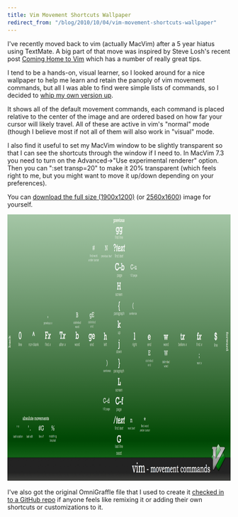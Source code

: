 ```yaml
---
title: Vim Movement Shortcuts Wallpaper
redirect_from: "/blog/2010/10/04/vim-movement-shortcuts-wallpaper"
---
```

I've recently moved back to vim (actually MacVim) after a 5 year hiatus using TextMate.  A big part of that move was inspired by Steve Losh's recent post <a href="http://stevelosh.com/blog/2010/09/coming-home-to-vim/">Coming Home to Vim</a> which has a number of really great tips.

I tend to be a hands-on, visual learner, so I looked around for a nice wallpaper to help me learn and retain the panoply of vim movement commands, but all I was able to find were simple lists of commands, so I decided to [whip my own version up](https://github.com/tednaleid/vim-shortcuts-wallpaper).

It shows all of the default movement commands, each command is placed relative to the center of the image and are ordered based on how far your cursor will likely travel.   All of these are active in vim's "normal" mode (though I believe most if not all of them will also work in "visual" mode.

I also find it useful to set my MacVim window to be slightly transparent so that I can see the shortcuts through the window if I need to.  In MacVim 7.3 you need to turn on the Advanced->"Use experimental renderer" option.  Then you can ":set transp=20" to make it 20% transparent (which feels right to me, but you might want to move it up/down depending on your preferences).

You can <a href="https://raw.githubusercontent.com/tednaleid/vim-shortcuts-wallpaper/main/vim-shortcuts.png">download the full size (1900x1200)</a> (or <a href="https://raw.githubusercontent.com/tednaleid/vim-shortcuts-wallpaper/main/vim-shortcuts2560x1600.png">2560x1600</a>) image for yourself.

<a href="https://raw.githubusercontent.com/tednaleid/vim-shortcuts-wallpaper/main/vim-shortcuts.png"><img src="https://raw.githubusercontent.com/tednaleid/vim-shortcuts-wallpaper/main/vim-shortcuts.png" alt="Vim Shortcuts Wallpaper" height="600"/></a>

I've also got the original OmniGraffle file that I used to create it <a href="http://bitbucket.org/tednaleid/vim-shortcut-wallpaper/src">checked in to a GitHub repo</a> if anyone feels like remixing it or adding their own shortcuts or customizations to it.
